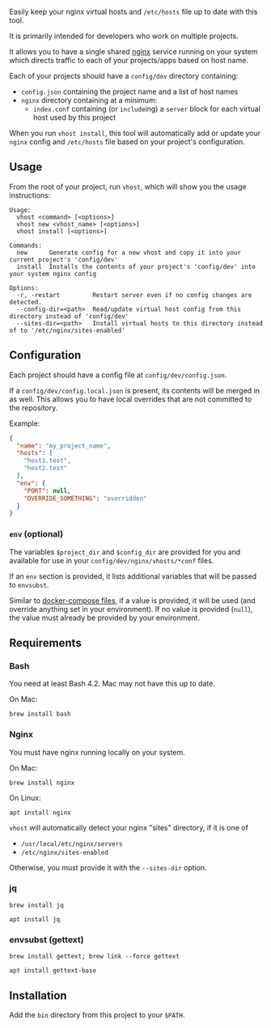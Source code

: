 Easily keep your nginx virtual hosts and `/etc/hosts` file up to date with this tool.

It is primarily intended for developers who work on multiple projects.

It allows you to have a single shared [nginx](http://nginx.org/) service running on your system
which directs traffic to each of your projects/apps based on host name.

Each of your projects should have a `config/dev` directory containing:
- `config.json` containing the project name and a list of host names
- `nginx` directory containing at a minimum:
  - `index.conf` containing (or `include`ing) a `server` block for each virtual host used by this project

When you run `vhost install`, this tool will automatically add or update your `nginx` config and
`/etc/hosts` file based on your project's configuration.

## Usage

From the root of your project, run `vhost`, which will show you the usage instructions:

```
Usage:
  vhost <command> [<options>]
  vhost new <vhost_name> [<options>]
  vhost install [<options>]

Commands:
  new      Generate config for a new vhost and copy it into your current project's 'config/dev'
  install  Installs the contents of your project's 'config/dev' into your system nginx config

Options:
  -r, -restart         Restart server even if no config changes are detected.
  --config-dir=<path>  Read/update virtual host config from this directory instead of 'config/dev'
  --sites-dir=<path>   Install virtual hosts to this directory instead of to '/etc/nginx/sites-enabled'
```

## Configuration

Each project should have a config file at `config/dev/config.json`.

If a `config/dev/config.local.json` is present, its contents will be merged in as well. This allows
you to have local overrides that are not committed to the repository.

Example:

```json
{
  "name": "my_project_name",
  "hosts": [
    "host1.test",
    "host2.test"
  ],
  "env": {
    "PORT": null,
    "OVERRIDE_SOMETHING": "overridden"
  }
}
```

### `env` (optional)

The variables `$project_dir` and `$config_dir` are provided for you and available for use in your
`config/dev/nginx/vhosts/*conf` files.

If an `env` section is provided, it lists additional variables that will be passed to `envsubst`.

Similar to
[docker-compose files](https://docs.docker.com/compose/compose-file/05-services/#environment),
if a value is provided, it will be used (and override anything set in your environment). If no value
is provided (`null`), the value must already be provided by your environment.

## Requirements

### Bash

You need at least Bash 4.2. Mac may not have this up to date.

On Mac:
```
brew install bash
```

### Nginx

You must have nginx running locally on your system.

On Mac:
```
brew install nginx
```

On Linux:
```
apt install nginx
```

`vhost` will automatically detect your nginx "sites" directory, if it is one of
- `/usr/local/etc/nginx/servers`
- `/etc/nginx/sites-enabled`

Otherwise, you must provide it with the `--sites-dir` option.

### jq

```
brew install jq
```

```
apt install jq
```

### envsubst (gettext)

```
brew install gettext; brew link --force gettext
```

```
apt install gettext-base
```

## Installation

Add the `bin` directory from this project to your `$PATH`.




